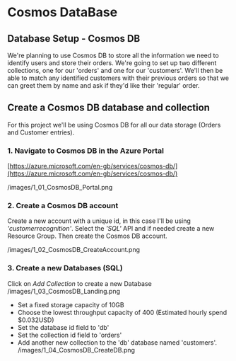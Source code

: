 # Cosmos DataBase

## Database Setup - Cosmos DB

We're planning to use Cosmos DB to store all the information we need to identify users and store their orders. We're going to set up two different collections, one for our 'orders' and one for our 'customers'. We'll then be able to match any identified customers with their previous orders so that we can greet them by name and ask if they'd like their 'regular' order.

## Create a Cosmos DB database and collection
For this project we'll be using Cosmos DB for all our data storage (Orders and Customer entries).

### 1. Navigate to Cosmos DB in the Azure Portal

[https://azure.microsoft.com/en-gb/services/cosmos-db/](https://azure.microsoft.com/en-gb/services/cosmos-db/)

/images/1_01_CosmosDB_Portal.png

### 2. Create a Cosmos DB account  
Create a new account with a unique id, in this case I'll be using _'customerrecognition'_. Select the _'SQL'_ API and if needed create a new Resource Group. Then create the Cosmos DB account.

/images/1_02_CosmosDB_CreateAccount.png 

### 3. Create a new Databases (SQL)  
Click on _Add Collection_ to create a new Database
/images/1_03_CosmosDB_Landing.png

- Set a fixed storage capacity of 10GB
- Choose the lowest throughput capacity of 400 (Estimated hourly spend $0.032USD)
- Set the database id field to 'db'
- Set the collection id field to 'orders'
- Add another new collection to the 'db' database named 'customers'.
/images/1_04_CosmosDB_CreateDB.png

